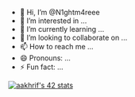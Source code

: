 - 👋 Hi, I’m @N1ghtm4reee
- 👀 I’m interested in ...
- 🌱 I’m currently learning ...
- 💞️ I’m looking to collaborate on ...
- 📫 How to reach me ...
- 😄 Pronouns: ...
- ⚡ Fun fact: ...



[![aakhrif's 42 stats](https://badge.mediaplus.ma/greenbinary/aakhrif)](https://github.com/oakoudad/badge42)
